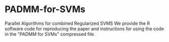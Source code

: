 # PADMM-for-SVMs
Parallel Algorithms for combined Regularized SVMS
We provide the R software code for reproducing the paper and instructions for using the code in the "PADMM for SVMs" compressed file.
